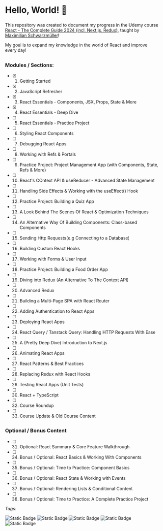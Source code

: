 # Hello, World! 👋
###
This repository was created to document my progress in the Udemy course [React - The Complete Guide 2024 (incl. Next.js, Redux)](https://www.udemy.com/course/react-the-complete-guide-incl-redux/), taught by [Maximilian Schwarzmüller](https://www.udemy.com/user/maximilian-schwarzmuller/)!

My goal is to expand my knowledge in the world of React and improve every day!

##

### Modules / Sections:

- [x] 1. Getting Started
- [x] 2. JavaScript Refresher
- [x] 3. React Essentials - Components, JSX, Props, State & More
- [x] 4. React Essentials - Deep Dive
- [ ] 5. React Essentials - Practice Project
- [ ] 6. Styling React Components
- [ ] 7. Debugging React Apps
- [ ] 8. Working with Refs & Portals
- [ ] 9. Practice Project: Project Management App (with Components, State, Refs & More)
- [ ] 10. React's COntext API & useReducer - Advanced State Management
- [ ] 11. Handling Side Effects & Working with the useEffect() Hook
- [ ] 12. Practice Project: Building a Quiz App
- [ ] 13. A Look Behind The Scenes Of React & Optimization Techniques
- [ ] 14. An Alternative Way Of Building Components: Class-based Components
- [ ] 15. Sending Http Requests(e.g Connecting to a Database)
- [ ] 16. Building Custom React Hooks
- [ ] 17. Working with Forms & User Input
- [ ] 18. Practice Project: Building a Food Order App
- [ ] 19. Diving into Redux (An Alternative To The Context API)
- [ ] 20. Advanced Redux
- [ ] 21. Building a Multi-Page SPA with React Router
- [ ] 22. Adding Authentication to React Apps
- [ ] 23. Deploying React Apps
- [ ] 24. React Query / Tanstack Query: Handling HTTP Requests With Ease
- [ ] 25. A (Pretty Deep Dive) Introduction to Next.js
- [ ] 26. Animating React Apps
- [ ] 27. React Patterns & Best Practices
- [ ] 28. Replacing Redux with React Hooks
- [ ] 29. Testing React Apps (Unit Tests)
- [ ] 30. React + TypeScript
- [ ] 32. Course Roundup
- [ ] 33. Course Update & Old Course Content

##

### Optional / Bonus Content
- [ ] 31. Optional: React Summary & Core Feature Walkthrough
- [ ] 34. Bonus / Optional: React Basics & Working With Components
- [ ] 35. Bonus / Optional: Time to Practice: Component Basics
- [ ] 36. Bonus / Optional: React State & Working with Events
- [ ] 37. Bonus / Optional: Rendering Lists & Conditional Content
- [ ] 38. Bonus / Optional: Time to Practice: A Complete Practice Project




_Tags:_ 

![Static Badge](https://img.shields.io/badge/NEXTJS-BLACK?style=flat-square&logo=nextdotjs&logoColor=%23fff&labelColor=%23000&color=%23000)
![Static Badge](https://img.shields.io/badge/REACT-cyan?style=flat-square&logo=React&logoColor=%23fff&labelColor=%23149eca&color=%23149eca)
![Static Badge](https://img.shields.io/badge/JAVASCRIPT-Yellow?style=flat-square&logo=javascript&logoColor=%23000&labelColor=%23efd81d&color=%23efd81d)
![Static Badge](https://img.shields.io/badge/TYPESCRIPT-BLUE?style=flat-square&logo=typescript&logoColor=%23fff&labelColor=%232f74c0&color=%232f74c0)
![Static Badge](https://img.shields.io/badge/TAILWINDCSS-BLUE?style=flat-square&logo=TAILWINDCSS&logoColor=%23fff&labelColor=%2338bdf8&color=%2338bdf8)

